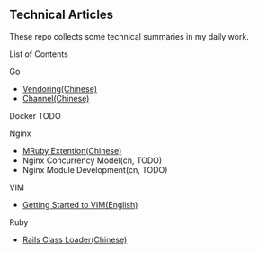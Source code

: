 Technical Articles
------------------

These repo collects some technical summaries in my daily work.


List of Contents

Go
* [Vendoring(Chinese)](go/vendoring-cn.md)
* [Channel(Chinese)](go/go-channel-cn.md)

Docker
TODO

Nginx
* [MRuby Extention(Chinese)](nginx/nginx-mruby-cn.md)
* Nginx Concurrency Model(cn, TODO)
* Nginx Module Development(cn, TODO)

VIM
* [Getting Started to VIM(English)](vim/vim-startup-en.md)

Ruby
* [Rails Class Loader(Chinese)](https://github.com/yangyuqian/ruby-articles/blob/master/RAILS-CLASS-LOADER.md)

